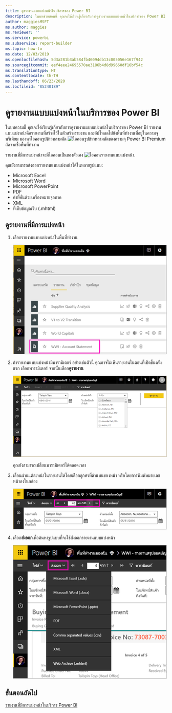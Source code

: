 ```yaml
---
title: ดูรายงานแบบแบ่งหน้าในบริการของ Power BI
description: ในบทช่วยสอนนี้ คุณจะได้เรียนรู้เกี่ยวกับการดูรายงานแบบแบ่งหน้าในบริการของ Power BI
author: maggiesMSFT
ms.author: maggies
ms.reviewer: ''
ms.service: powerbi
ms.subservice: report-builder
ms.topic: how-to
ms.date: 12/03/2019
ms.openlocfilehash: 5d3a281b3ab584fb46094db13c005056e167f942
ms.sourcegitcommit: eef4eee24695570ae3186b4d8d99660df16bf54c
ms.translationtype: HT
ms.contentlocale: th-TH
ms.lasthandoff: 06/23/2020
ms.locfileid: "85240189"
---
```

# <a name="view-a-paginated-report-in-the-power-bi-service"></a>ดูรายงานแบบแบ่งหน้าในบริการของ Power BI

ในบทความนี้ คุณจะได้เรียนรู้เกี่ยวกับการดูรายงานแบบแบ่งหน้าในบริการของ Power BI รายงานแบบแบ่งหน้าคือรายงานที่สร้างไว้ในตัวสร้างรายงาน และอัปโหลดไปยังพื้นที่ทำงานที่อยู่ในความจุพรีเมียม มองหาไอคอนรูปข้าวหลามตัด ![ไอคอนรูปข้าวหลามตัดของความจุ Power BI Premium](media/paginated-reports-view-power-bi-service/premium-diamond.png) ถัดจากชื่อพื้นที่ทำงาน 

รายงานที่มีการแบ่งหน้าจะมีไอคอนเป็นของตัวเอง ![ไอคอนรายงานแบบแบ่งหน้า](media/paginated-reports-view-power-bi-service/power-bi-paginated-report-icon.png).

คุณยังสามารถส่งออกรายงานแบบแบ่งหน้าได้ในหลายรูปแบบ: 

- Microsoft Excel
- Microsoft Word
- Microsoft PowerPoint
- PDF
- ค่าที่คั่นด้วยเครื่องหมายจุลภาค
- XML
- ที่เก็บข้อมูลเว็บ (.mhtml)

## <a name="view-a-paginated-report"></a>ดูรายงานที่มีการแบ่งหน้า

1. เลือกรายงานแบบแบ่งหน้าในพื้นที่ทำงาน

    ![รายงานแบบแบ่งหน้าในบริการของ Power BI](media/paginated-reports-view-power-bi-service/power-bi-paginated-report-in-service.png)

2. ถ้ารายงานแบบแบ่งหน้ามีพารามิเตอร์ อย่างเช่นตัวนี้ คุณอาจไม่เห็นรายงานในตอนที่เปิดขึ้นครั้งแรก เลือกพารามิเตอร์ จากนั้นเลือก**ดูรายงาน** 

     ![เลือกพารามิเตอร์เพื่อดูรายงาน](media/paginated-reports-view-power-bi-service/power-bi-paginated-select-parameters.png)

    คุณยังสามารถเปลี่ยนพารามิเตอร์ได้ตลอดเวลา

1. เลื่อนผ่านแต่ละหน้าในรายงานได้โดยเลือกลูกศรที่ด้านบนของหน้า หรือโดยการพิมพ์หมายเลขหน้าลงในกล่อง
    
   ![เลื่อนผ่านแต่ละหน้าในรายงาน](media/paginated-reports-view-power-bi-service/power-bi-paginated-page-thru-report.png)

4. เลือก**ส่งออก**เพื่อค้นหารูปแบบที่จะใช้ส่งออกรายงานแบบแบ่งหน้า

    ![เลือกรูปแบบการส่งออก](media/paginated-reports-view-power-bi-service/power-bi-paginated-export.png)


## <a name="next-steps"></a>ขั้นตอนถัดไป

[รายงานที่มีการแบ่งหน้าในบริการ Power BI](end-user-paginated-report.md)
